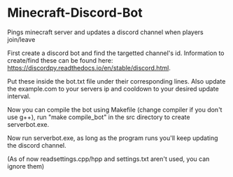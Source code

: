 # Minecraft-Discord-Bot
Pings minecraft server and updates a discord channel when players join/leave

First create a discord bot and find the targetted channel's id. Information to create/find these can be found here: https://discordpy.readthedocs.io/en/stable/discord.html.

Put these inside the bot.txt file under their corresponding lines. Also update the example.com to your servers ip and cooldown to your desired update interval.

Now you can compile the bot using Makefile (change compiler if you don't use g++), run "make compile_bot" in the src directory to create serverbot.exe.

Now run serverbot.exe, as long as the program runs you'll keep updating the discord channel.

(As of now readsettings.cpp/hpp and settings.txt aren't used, you can ignore them)
